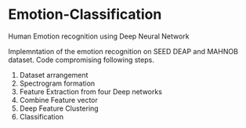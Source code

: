# Emotion-Classification
Human Emotion recognition using Deep Neural Network 

Implemntation of the emotion recognition on SEED DEAP and MAHNOB dataset.
Code compromising following steps.
1. Dataset arrangement
2. Spectrogram formation 
3. Feature Extraction from four Deep networks
5. Combine Feature vector 
6. Deep Feature Clustering
7. Classification

